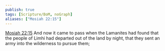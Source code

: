 ```yaml
---
publish: true
tags: [Scripture/BoM, noGraph]
aliases: ["Mosiah 22:15"]
---
```

[Mosiah 22:15](https://churchofjesuschrist.org/study/scriptures/bofm/mosiah/22?lang=eng&id=p15#p15) And now it came to pass when the Lamanites had found that the people of Limhi had departed out of the land by night, that they sent an army into the wilderness to pursue them;
